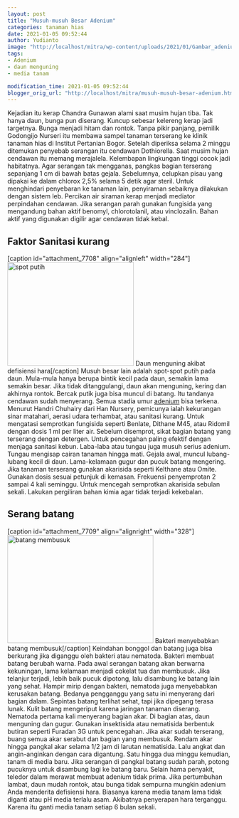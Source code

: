 ```yaml
---
layout: post
title: "Musuh-musuh Besar Adenium"
categories: tanaman hias
date: 2021-01-05 09:52:44
author: Yudianto
image: "http://localhost/mitra/wp-content/uploads/2021/01/Gambar_adenium1_1024x768.jpg"
tags:
- Adenium
- daun menguning
- media tanam

modification_time: 2021-01-05 09:52:44
blogger_orig_url: "http://localhost/mitra/musuh-musuh-besar-adenium.html"
---
```


Kejadian itu kerap Chandra Gunawan alami saat musim hujan tiba. Tak hanya daun, bunga pun diserang. Kuncup sebesar kelereng kerap jadi targetnya. Bunga menjadi hitam dan rontok.
Tanpa pikir panjang, pemilik Godongijo Nurseri itu membawa sampel tanaman terserang ke klinik tanaman hias di Institut Pertanian Bogor. Setelah diperiksa selama 2 minggu ditemukan penyebab serangan itu cendawan Dothiorella. Saat musim hujan cendawan itu memang merajalela. Kelembapan lingkungan tinggi cocok jadi habitatnya.
Agar serangan tak mengganas, pangkas bagian terserang sepanjang 1 cm di bawah batas gejala. Sebelumnya, celupkan pisau yang dipakai ke dalam chlorox 2,5% selama 5 detik agar steril. Untuk menghindari penyebaran ke tanaman lain, penyiraman sebaiknya dilakukan dengan sistem leb. Percikan air siraman kerap menjadi mediator perpindahan cendawan. Jika serangan parah gunakan fungisida yang mengandung bahan aktif benomyl, chlorotolanil, atau vinclozalin. Bahan aktif yang digunakan digilir agar cendawan tidak kebal.
<h2 id="Sanitasi">Faktor Sanitasi kurang</h2>
[caption id="attachment_7708" align="alignleft" width="284"]<a href="http://127.0.0.1/mitra/wp-content/uploads/2021/01/Gambar_adenium_935x768.jpg"><img class="wp-image-7708" src="http://127.0.0.1/mitra/wp-content/uploads/2021/01/Gambar_adenium_935x768.jpg" alt="spot putih" width="284" height="233" /></a> Daun menguning akibat defisiensi hara[/caption]
Musuh besar lain adalah spot-spot putih pada daun. Mula-mula hanya berupa bintik kecil pada daun, semakin lama semakin besar. Jika tidak ditanggulangi, daun akan menguning, kering dan akhirnya rontok. Bercak putik juga bisa muncul di batang. Itu tandanya cendawan sudah menyerang. Semua stadia umur <a class="wpil_keyword_link " href="http://127.0.0.1/mitra/topik/adenium"  title="adenium" data-wpil-keyword-link="linked">adenium</a> bisa terkena.
Menurut Handri Chuhairy dari Han Nursery, pemicunya ialah kekurangan sinar matahari, aerasi udara terhambat, atau sanitasi kurang. Untuk mengatasi semprotkan fungisida seperti Benlate, Dithane M45, atau Ridomil dengan dosis 1 ml per liter air. Sebelum disemprot, sikat bagian batang yang terserang dengan detergen. Untuk pencegahan paling efektif dengan menjaga sanitasi kebun.
Laba-laba atau tungau juga musuh serius adenium. Tungau mengisap cairan tanaman hingga mati. Gejala awal, muncul lubang-lubang kecil di daun. Lama-kelamaan gugur dan pucuk batang mengering. Jika tanaman terserang gunakan akarisida seperti Kelthane atau Omite. Gunakan dosis sesuai petunjuk di kemasan. Frekuensi penyemprotan 2 sampai 4 kali seminggu. Untuk mencegah semprotkan akarisida sebulan sekali. Lakukan pergiliran bahan kimia agar tidak terjadi kekebalan.
<h2 id="batang">Serang batang</h2>
[caption id="attachment_7709" align="alignright" width="328"]<a href="http://127.0.0.1/mitra/wp-content/uploads/2021/01/Gambar_adenium2_1024x760.jpg"><img class=" wp-image-7709" src="http://127.0.0.1/mitra/wp-content/uploads/2021/01/Gambar_adenium2_1024x760.jpg" alt="batang membusuk" width="328" height="243" /></a> Bakteri menyebabkan batang membusuk[/caption]
Keindahan bonggol dan batang juga bisa berkurang jika diganggu oleh bakteri atau nematoda. Bakteri membuat batang berubah warna. Pada awal serangan batang akan berwarna kekuningan, lama kelamaan menjadi cokelat tua dan membusuk. Jika telanjur terjadi, lebih baik pucuk dipotong, lalu disambung ke batang lain yang sehat.
Hampir mirip dengan bakteri, nematoda juga menyebabkan kerusakan batang. Bedanya pengganggu yang satu ini menyerang dari bagian dalam. Sepintas batang terlihat sehat, tapi jika dipegang terasa lunak. Kulit batang mengeriput karena jaringan tanaman diserang. Nematoda pertama kali menyerang bagian akar. Di bagian atas, daun menguning dan gugur.
Gunakan insektisida atau nematisida berbentuk butiran seperti Furadan 3G untuk pencegahan. Jika akar sudah terserang, buang semua akar serabut dan bagian yang membusuk. Rendam akar hingga pangkal akar selama 1/2 jam di larutan nematisida. Lalu angkat dan angin-anginkan dengan cara digantung.
Satu hingga dua minggu kemudian, tanam di media baru. Jika serangan di pangkal batang sudah parah, potong pucuknya untuk disambung lagi ke batang baru.
Selain hama penyakit, teledor dalam merawat membuat adenium tidak prima. Jika pertumbuhan lambat, daun mudah rontok, atau bunga tidak sempurna mungkin adenium Anda menderita defisiensi hara. Biasanya karena media tanam lama tidak diganti atau pH media terlalu asam. Akibatnya penyerapan hara terganggu. Karena itu ganti media tanam setiap 6 bulan sekali.
